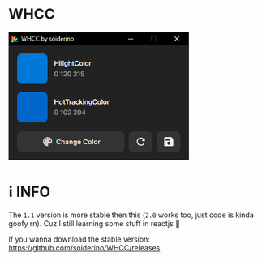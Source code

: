# WHCC

![image](https://raw.githubusercontent.com/soiderino/WHCC/nextgen/assets/image.png)

# ℹ INFO

The `1.1` version is more stable then this (`2.0` works too, just code is kinda goofy rn). Cuz I still learning some stuff in reactjs 🤗

If you wanna download the stable version: https://github.com/soiderino/WHCC/releases
